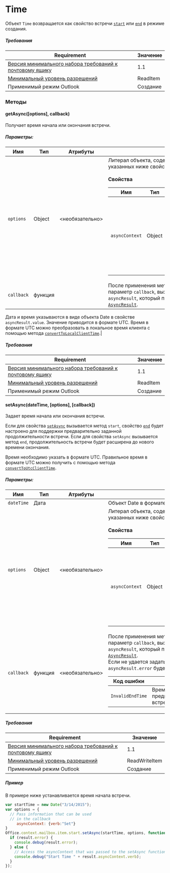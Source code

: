 ﻿

# Time

Объект `Time` возвращается как свойство встречи [`start`](Office.context.mailbox.item.md#start-datetime) или [`end`](Office.context.mailbox.item.md#end-datetime) в режиме создания.

##### Требования

|Requirement| Значение|
|---|---|
|[Версия минимального набора требований к почтовому ящику](./tutorial-api-requirement-sets.md)| 1.1|
|[Минимальный уровень разрешений](../../docs/outlook/understanding-outlook-add-in-permissions.md)| ReadItem|
|Применимый режим Outlook| Создание|

### Методы

####  getAsync([options], callback)

Получает время начала или окончания встречи.

##### Параметры:

|Имя| Тип| Атрибуты| Описание|
|---|---|---|---|
|`options`| Object| &lt;необязательно&gt;|Литерал объекта, содержащий один или несколько из указанных ниже свойств.<br/><br/>**Свойства**<br/><table class="nested-table"><thead><tr><th>Имя</th><th>Тип</th><th>Атрибуты</th><th>Описание</th></tr></thead><tbody><tr><td><code>asyncContext</code></td><td>Object</td><td>&lt;необязательно&gt;</td><td>Разработчики могут указать любой объект, к которому необходимо получить доступ, в методе обратного вызова.</td></tr></tbody></table>|
|`callback`| функция||После применения метода функция, переданная в параметр `callback`, вызывается с помощью параметра `asyncResult`, который представляет собой объект [`AsyncResult`](simple-types.md#asyncresult).

Дата и время указываются в виде объекта Date в свойстве `asyncResult.value`. Значение приводится в формате UTC. Время в формате UTC можно преобразовать в локальное время клиента с помощью метода [`convertToLocalClientTime`](Office.context.mailbox.md#converttolocalclienttimetimevalue--localclienttime).|

##### Требования

|Requirement| Значение|
|---|---|
|[Версия минимального набора требований к почтовому ящику](./tutorial-api-requirement-sets.md)| 1.1|
|[Минимальный уровень разрешений](../../docs/outlook/understanding-outlook-add-in-permissions.md)| ReadItem|
|Применимый режим Outlook| Создание|
####  setAsync(dateTime, [options], [callback])

Задает время начала или окончания встречи.

Если для свойства [`setAsync`](Office.context.mailbox.item.md#start-datetime) вызывается метод `start`, свойство [`end`](Office.context.mailbox.item.md#end-datetime) будет настроено для поддержки предварительно заданной продолжительности встречи. Если для свойства `setAsync` вызывается метод `end`, продолжительность встречи будет расширена до нового времени окончания.

Время необходимо указать в формате UTC. Правильное время в формате UTC можно получить с помощью метода [`convertToUtcClientTime`](Office.context.mailbox.md#converttoutcclienttimeinput--date).

##### Параметры:

|Имя| Тип| Атрибуты| Описание|
|---|---|---|---|
|`dateTime`| Дата||Объект Date в формате UTC.|
|`options`| Object| &lt;необязательно&gt;|Литерал объекта, содержащий один или несколько из указанных ниже свойств.<br/><br/>**Свойства**<br/><table class="nested-table"><thead><tr><th>Имя</th><th>Тип</th><th>Атрибуты</th><th>Описание</th></tr></thead><tbody><tr><td><code>asyncContext</code></td><td>Object</td><td>&lt;необязательно&gt;</td><td>Разработчики могут указать любой объект, к которому необходимо получить доступ, в методе обратного вызова.</td></tr></tbody></table>|
|`callback`| функция| &lt;необязательно&gt;|После применения метода функция, переданная в параметр `callback`, вызывается с помощью параметра `asyncResult`, который представляет собой объект [`AsyncResult`](simple-types.md#asyncresult). <br/>Если не удается задать дату и время, свойство `asyncResult.error` будет содержать код ошибки.<br/><table class="nested-table"><thead><tr><th>Код ошибки</th><th>Описание</th></tr></thead><tbody><tr><td><code>InvalidEndTime</code></td><td>Время окончания встречи предшествует времени начала встречи.</td></tr></tbody></table>|

##### Требования

|Requirement| Значение|
|---|---|
|[Версия минимального набора требований к почтовому ящику](./tutorial-api-requirement-sets.md)| 1.1|
|[Минимальный уровень разрешений](../../docs/outlook/understanding-outlook-add-in-permissions.md)| ReadWriteItem|
|Применимый режим Outlook| Создание|

##### Пример

В примере ниже устанавливается время начала встречи.

```js
var startTime = new Date("3/14/2015");
var options = {
  // Pass information that can be used
  // in the callback
     asyncContext: {verb:"Set"}
}
Office.context.mailbox.item.start.setAsync(startTime, options, function(result) {
  if (result.error) {
    console.debug(result.error);
  } else {
    // Access the asyncContext that was passed to the setAsync function
    console.debug("Start Time " + result.asyncContext.verb);
  }
});
```
